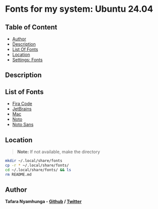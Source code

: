 # Fonts for my system: Ubuntu 24.04

## Table of Content
- [Author](#author)
- [Description](#description)
- [List Of Fonts](#list-of-fonts)
- [Location](#location)
- [Settings: Fonts](../Set-Up/mac-os.md)

## Description

## List of Fonts

- [Fira Code](Fira-Code/)
- [JetBrains](JetBrains/)
- [Mac](Mac/)
- [Noto](Noto/)
- [Noto Sans](Noto-Sans/)

## Location

> **Note:** If not available, make the directory

```bash
mkdir ~/.local/share/fonts
cp -r * ~/.local/share/fonts/
cd ~/.local/share/fonts/ && ls
rm README.md
```

## Author

**Tafara Nyamhunga  - [Github](https://github.com/tafara-n) / [Twitter](https://twitter.com/tafaranyamhunga)**

